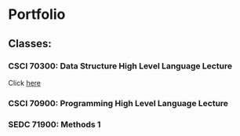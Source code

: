 # Portfolio

## Classes:

### CSCI 70300: Data Structure High Level Language Lecture 
Click [here](jcardenas62/nycscertweb1/Data_Structures)
### CSCI 70900: Programming High Level Language Lecture

### SEDC 71900: Methods 1
